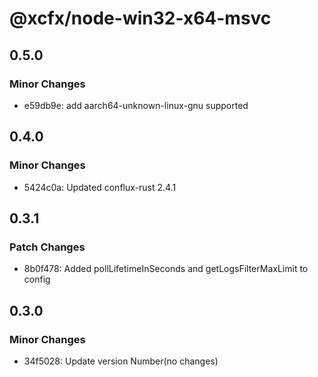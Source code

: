 # @xcfx/node-win32-x64-msvc

## 0.5.0

### Minor Changes

- e59db9e: add aarch64-unknown-linux-gnu supported

## 0.4.0

### Minor Changes

- 5424c0a: Updated conflux-rust 2.4.1

## 0.3.1

### Patch Changes

- 8b0f478: Added pollLifetimeInSeconds and getLogsFilterMaxLimit to config

## 0.3.0

### Minor Changes

- 34f5028: Update version Number(no changes)
